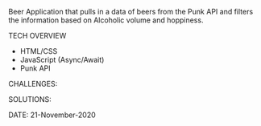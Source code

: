 Beer Application that pulls in a data of beers from the Punk API and filters the information based on Alcoholic volume and hoppiness.

TECH OVERVIEW
- HTML/CSS
- JavaScript (Async/Await)
- Punk API



CHALLENGES:

SOLUTIONS:

DATE: 21-November-2020
